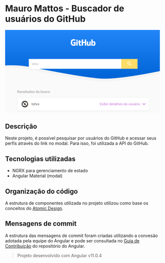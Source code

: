 # Mauro Mattos - Buscador de usuários do GitHub

![Interface](./docs/banner.png)

## Descrição

Neste projeto, é possível pesquisar por usuários do GitHub e acessar seus perfis através do link no modal. Para isso, foi utilizada a API do GitHub.
## Tecnologias utilizadas

- NGRX para gerenciamento de estado
- Angular Material (modal)

## Organização do código

A estrutura de componentes utilizada no projeto utilizou como base os conceitos do [Atomic Design](https://bradfrost.com/blog/post/atomic-web-design/).


## Mensagens de commit

A estrutura das mensagens de commit foram criadas utilizando a convesão adotada pela equipe do Angular e pode ser consultada no [Guia de Contribuição](https://github.com/angular/angular/blob/22b96b9/CONTRIBUTING.md#-commit-message-guidelines) do repositório do Angular.

> Projeto desenvolvido com Angular v11.0.4
